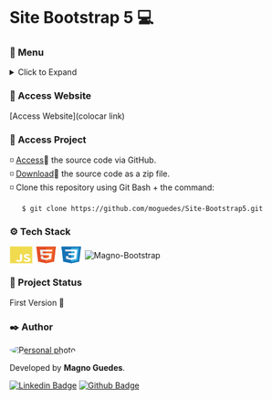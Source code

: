 # Site Bootstrap 5 💻

### 🎯 Menu

<details>
<summary>Click to Expand</summary>
◽ <a href="#accessWebsite">Access Website</a> <br>
◽ <a href="#access-project">Access Project</a> <br>
◽ <a href="#techstack">Tech Stack</a> <br>
◽ <a href="#status">Project Status</a> <br>
◽ <a href="#author">Author</a> <br>
</details>

<h3 id="#accessWebsite">🚀 Access Website</h3>

[Access Website](colocar link)

<h3 id="access-project">📁 Access Project</h3>

◽ <a href="https://github.com/moguedes/Site-Bootstrap5/tree/main">Access</a>🔗 the source code via GitHub. <br>
◽ <a href="https://github.com/moguedes/Site-Bootstrap5/archive/refs/heads/main.zip">Download</a>🔗 the source code as a zip file.<br>
◽ Clone this repository using Git Bash + the command:

       $ git clone https://github.com/moguedes/Site-Bootstrap5.git

<h3 id="techstack">⚙️ Tech Stack</h3>

<div style="display: inline_block">
  <img align="center" alt="Magno-JS" height="30" width="40" src="https://raw.githubusercontent.com/devicons/devicon/master/icons/javascript/javascript-plain.svg">
  <img align="center" alt="Magno-HTML" height="30" width="40" src="https://raw.githubusercontent.com/devicons/devicon/master/icons/html5/html5-original.svg">
  <img align="center" alt="Magno-CSS" height="30" width="40" src="https://raw.githubusercontent.com/devicons/devicon/master/icons/css3/css3-original.svg">
  <img align="center" alt="Magno-Bootstrap" height="30" width="40" src="https://raw.githubusercontent.com/jmnote/z-icons/bd73f8f803467f185ffd94f4fc7c24ce931eb926/svg/bootstrap.svg">
</div>

<h3 id="status">📌 Project Status</h3>

First Version 🚧

<h3 id="author">✒️ Author</h3>

<a href="https://github.com/moguedes"> <img style="border-radius: 50%;" src="https://avatars.githubusercontent.com/u/90535255?s=400&u=47357d0d50166ffbbf44c5db3990d24542f06577&v=4" width="100px;" alt="Personal photo"/> </a>

Developed by **Magno Guedes**.

[![Linkedin Badge](https://img.shields.io/badge/LinkedIn-0077B5?style=for-the-badge&logo=linkedin&logoColor=white)](https://www.linkedin.com/in/magno-ot%C3%A1vio-guedes-253832236/) [![Github Badge](https://img.shields.io/badge/GitHub-100000?style=for-the-badge&logo=github&logoColor=white)](https://github.com/moguedes)
